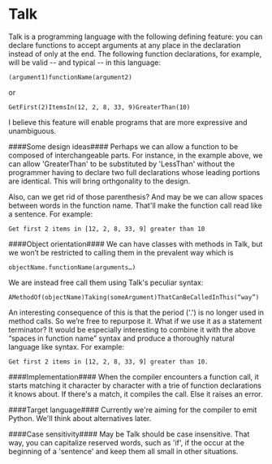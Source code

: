 Talk
====

Talk is a programming language with the following defining feature: you can declare functions to accept arguments at any place in the declaration instead of only at the end. The following function declarations, for example, will be valid -- and typical -- in this language:

    (argument1)functionName(argument2)
or

    GetFirst(2)ItemsIn(12, 2, 8, 33, 9)GreaterThan(10)
 
I believe this feature will enable programs that are more expressive and unambiguous.
 
####Some design ideas####
Perhaps we can allow a function to be composed of interchangeable parts. For instance, in the example above, we can allow 'GreaterThan' to be substituted by 'LessThan' without the programmer having to declare two full declarations whose leading portions are identical. This will bring orthgonality to the design.

Also, can we get rid of those parenthesis? And may be we can allow spaces between words in the function name. That'll make the function call read like a sentence. For example:

    Get first 2 items in [12, 2, 8, 33, 9] greater than 10
 
####Object orientation####
We can have classes with methods in Talk, but we won’t be restricted to calling them in the prevalent way which is
    
    objectName.functionName(arguments…)
    
We are instead free call them using Talk's peculiar syntax:
    
    AMethodOf(objectName)Taking(someArgument)ThatCanBeCalledInThis(“way”)
 
An interesting consequence of this is that the period ('.') is no longer used in method calls. So we’re free to repurpose it. What if we use it as a statement terminator? It would be especially interesting to combine it with the above “spaces in function name” syntax and produce a thoroughly natural language like syntax. For example:


    Get first 2 items in [12, 2, 8, 33, 9] greater than 10.
 
####Implementation####
When the compiler encounters a function call, it starts matching it character by character with a trie of function declarations it knows about. If there's a match, it compiles the call. Else it raises an error.

####Target language####
Currently we're aiming for the compiler to emit Python. We'll think about alternatives later.

####Case sensitivity####
May be Talk should be case insensitive. That way, you can capitalize reserved words, such as 'if', if the occur at the beginning of a 'sentence' and keep them all small in other situations.
